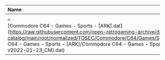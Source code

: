 |Name|Size|
|:---|---:|
|[..](../index.html)|DIR|
|[Commodore C64 - Games - Sports - [ARK].dat](https://raw.githubusercontent.com/open-retrogaming-archive/dat-catalog/main/root/normalized/TOSEC/Commodore/C64/Games/Sports/[ARK]/Commodore C64 - Games - Sports - [ARK]/Commodore C64 - Games - Sports - [ARK] (TOSEC-v2022-01-23_CM).dat)|916|
